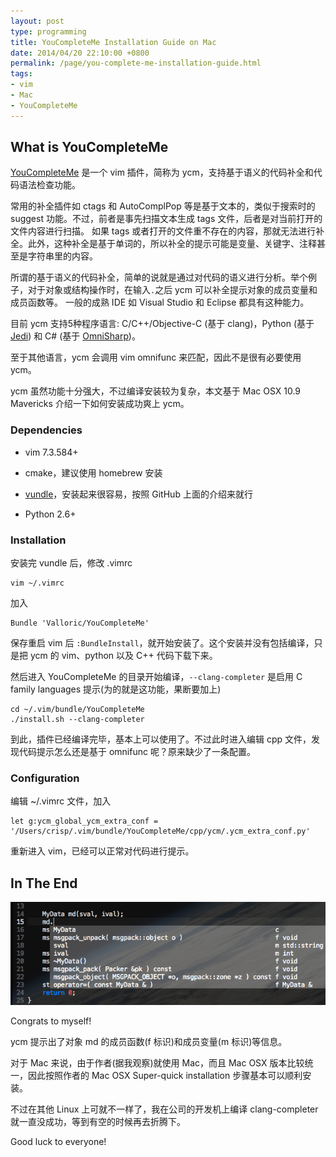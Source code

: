 ```yaml
---
layout: post
type: programming
title: YouCompleteMe Installation Guide on Mac
date: 2014/04/20 22:10:00 +0800
permalink: /page/you-complete-me-installation-guide.html
tags:
- vim
- Mac
- YouCompleteMe
---
```


## What is YouCompleteMe

[YouCompleteMe](https://github.com/Valloric/YouCompleteMe) 是一个 vim 插件，简称为 ycm，支持基于语义的代码补全和代码语法检查功能。

常用的补全插件如 ctags 和 AutoComplPop 等是基于文本的，类似于搜索时的 suggest 功能。不过，前者是事先扫描文本生成 tags 文件，后者是对当前打开的文件内容进行扫描。
如果 tags 或者打开的文件重不存在的内容，那就无法进行补全。此外，这种补全是基于单词的，所以补全的提示可能是变量、关键字、注释甚至是字符串里的内容。

所谓的基于语义的代码补全，简单的说就是通过对代码的语义进行分析。举个例子，对于对象或结构操作时，在输入`.`之后 ycm 可以补全提示对象的成员变量和成员函数等。
一般的成熟 IDE 如 Visual Studio 和 Eclipse 都具有这种能力。

目前 ycm 支持5种程序语言:
C/C++/Objective-C (基于 clang)，Python (基于 [Jedi](https://github.com/davidhalter/jedi)) 和 C# (基于 [OmniSharp](https://github.com/nosami/OmniSharpServer))。

至于其他语言，ycm 会调用 vim omnifunc 来匹配，因此不是很有必要使用 ycm。

ycm 虽然功能十分强大，不过编译安装较为复杂，本文基于 Mac OSX 10.9 Mavericks 介绍一下如何安装成功爽上 ycm。

### Dependencies

* vim 7.3.584+

* cmake，建议使用 homebrew 安装

* [vundle](https://github.com/gmarik/Vundle.vim)，安装起来很容易，按照 GitHub 上面的介绍来就行

* Python 2.6+

### Installation

安装完 vundle 后，修改 .vimrc

```
vim ~/.vimrc
```

加入

```
Bundle 'Valloric/YouCompleteMe'
```

保存重启 vim 后 `:BundleInstall`，就开始安装了。这个安装并没有包括编译，只是把 ycm 的 vim、python 以及 C++ 代码下载下来。

然后进入 YouCompleteMe 的目录开始编译，```--clang-completer``` 是启用 C family languages 提示(为的就是这功能，果断要加上)

```
cd ~/.vim/bundle/YouCompleteMe
./install.sh --clang-completer
```

到此，插件已经编译完毕，基本上可以使用了。不过此时进入编辑 cpp 文件，发现代码提示怎么还是基于 omnifunc 呢？原来缺少了一条配置。

### Configuration

编辑 ~/.vimrc 文件，加入

```
let g:ycm_global_ycm_extra_conf = '/Users/crisp/.vim/bundle/YouCompleteMe/cpp/ycm/.ycm_extra_conf.py'
```

重新进入 vim，已经可以正常对代码进行提示。

## In The End

![](/image/ycm-demo.png)

Congrats to myself!

ycm 提示出了对象 md 的成员函数(f 标识)和成员变量(m 标识)等信息。

对于 Mac 来说，由于作者(据我观察)就使用 Mac，而且 Mac OSX 版本比较统一，因此按照作者的 Mac OSX Super-quick installation 步骤基本可以顺利安装。

不过在其他 Linux 上可就不一样了，我在公司的开发机上编译 clang-completer 就一直没成功，等到有空的时候再去折腾下。

Good luck to everyone!
